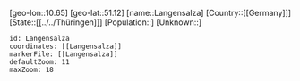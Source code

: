 ﻿---
location: [51.12,10.65]
mapzoom: [7,12] 
mapmarker: city 
type: City
tags:
- geo/City


SpocWebEntityId: 31830
isDeleted: false
confidential: public

---
[geo-lon::10.65]
[geo-lat::51.12]
[name::Langensalza]
[Country::[[Germany]]]
[State::[[../../Thüringen]]]
[Population::]
[Unknown::]


```leaflet
id: Langensalza
coordinates: [[Langensalza]]
markerFile: [[Langensalza]]
defaultZoom: 11 
maxZoom: 18
```

